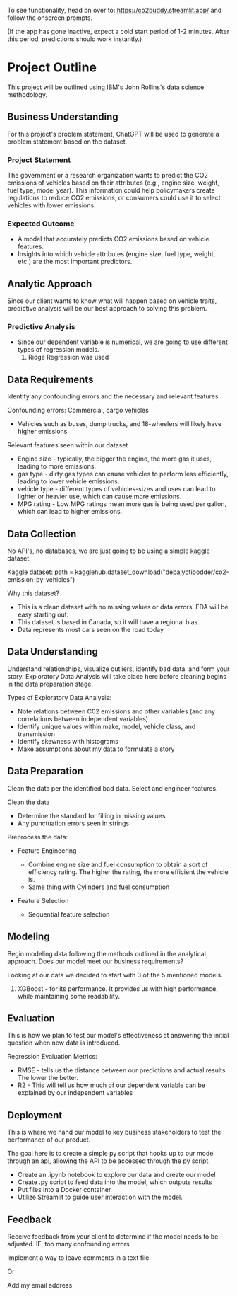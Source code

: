 To see functionality, head on over to: https://co2buddy.streamlit.app/ and follow the onscreen prompts.

(If the app has gone inactive, expect a cold start period of 1-2 minutes. After this period, predictions should work instantly.)

# Project Outline

This project will be outlined using IBM's John Rollins's data science methodology.

## Business Understanding
For this project's problem statement, ChatGPT will be used to generate a problem statement based on the dataset.

### Project Statement
The government or a research organization wants to predict the CO2 emissions of vehicles based on their attributes (e.g., engine size, weight, fuel type, model year). This information could help policymakers create regulations to reduce CO2 emissions, or consumers could use it to select vehicles with lower emissions.

### Expected Outcome
- A model that accurately predicts CO2 emissions based on vehicle features.
- Insights into which vehicle attributes (engine size, fuel type, weight, etc.) are the most important predictors.

## Analytic Approach
Since our client wants to know what will happen based on vehicle traits, predictive analysis will be our best approach to solving this problem.

### Predictive Analysis
- Since our dependent variable is numerical, we are going to use different types of regression models.
    1. Ridge Regression was used

## Data Requirements
Identify any confounding errors and the necessary and relevant features

Confounding errors: Commercial, cargo vehicles
- Vehicles such as buses, dump trucks, and 18-wheelers will likely have higher emissions

Relevant features seen within our dataset
- Engine size - typically, the bigger the engine, the more gas it  uses, leading to more emissions.
- gas type - dirty gas types can cause vehicles to perform less efficiently, leading to lower vehicle emissions.
- vehicle type - different types of vehicles-sizes and uses can lead to lighter or heavier use, which can cause more emissions.
- MPG rating - Low MPG ratings mean more gas is being used per gallon, which can lead to higher emissions. 

## Data Collection
No API's, no databases, we are just going to be using a simple kaggle dataset.

Kaggle dataset: path = kagglehub.dataset_download("debajyotipodder/co2-emission-by-vehicles")

Why this dataset?
- This is a clean dataset with no missing values or data errors. EDA will be easy starting out.
- This dataset is based in Canada, so it will have a regional bias. 
- Data represents most cars seen on the road today


## Data Understanding
Understand relationships, visualize outliers, identify bad data, and form your story. Exploratory Data Analysis will take place here before cleaning begins in the data preparation stage.

Types of Exploratory Data Analysis:
- Note relations between C02 emissions and other variables (and any correlations between independent variables)
- Identify unique values within make, model, vehicle class, and transmission
- Identify skewness with histograms
- Make assumptions about my data to formulate a story



## Data Preparation
Clean the data per the identified bad data. Select and engineer features.

Clean the data
- Determine the standard for filling in missing values
- Any punctuation errors seen in strings

Preprocess the data:
- Feature Engineering
    - Combine engine size and fuel consumption to obtain a sort of efficiency rating. The higher the rating, the more efficient the vehicle is.
    - Same thing with Cylinders and fuel consumption

- Feature Selection
    - Sequential feature selection


## Modeling
Begin modeling data following the methods outlined in the analytical approach. Does our model meet our business requirements?

Looking at our data we decided to start with 3 of the 5 mentioned models.
1. XGBoost - for its performance. It provides us with high performance, while maintaining some readability.

## Evaluation
This is how we plan to test our model's effectiveness at answering the initial question when new data is introduced.

Regression Evaluation Metrics:
- RMSE - tells us the distance between our predictions and actual results. The lower the better.
- R2 - This will tell us how much of our dependent variable can be explained by our independent variables


## Deployment
This is where we hand our model to key business stakeholders to test the performance of our product.

The goal here is to create a simple py script that hooks up to our model through an api, allowing the API to be accessed through the py script.
- Create an .ipynb notebook to explore our data and create our model
- Create .py script to feed data into the model, which outputs results
- Put files into a Docker container
- Utilize Streamlit to guide user interaction with the model.

## Feedback
Receive feedback from your client to determine if the model needs to be adjusted. IE, too many confounding errors.

Implement a way to leave comments in a text file. 

Or

Add my email address
